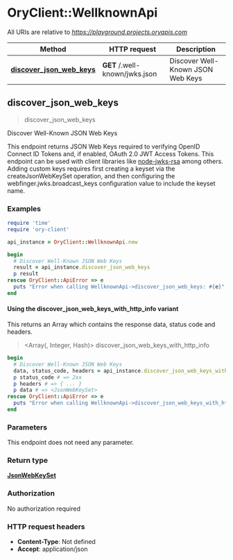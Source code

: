 # OryClient::WellknownApi

All URIs are relative to *https://playground.projects.oryapis.com*

| Method | HTTP request | Description |
| ------ | ------------ | ----------- |
| [**discover_json_web_keys**](WellknownApi.md#discover_json_web_keys) | **GET** /.well-known/jwks.json | Discover Well-Known JSON Web Keys |


## discover_json_web_keys

> <JsonWebKeySet> discover_json_web_keys

Discover Well-Known JSON Web Keys

This endpoint returns JSON Web Keys required to verifying OpenID Connect ID Tokens and, if enabled, OAuth 2.0 JWT Access Tokens. This endpoint can be used with client libraries like [node-jwks-rsa](https://github.com/auth0/node-jwks-rsa) among others.  Adding custom keys requires first creating a keyset via the createJsonWebKeySet operation, and then configuring the webfinger.jwks.broadcast_keys configuration value to include the keyset name.

### Examples

```ruby
require 'time'
require 'ory-client'

api_instance = OryClient::WellknownApi.new

begin
  # Discover Well-Known JSON Web Keys
  result = api_instance.discover_json_web_keys
  p result
rescue OryClient::ApiError => e
  puts "Error when calling WellknownApi->discover_json_web_keys: #{e}"
end
```

#### Using the discover_json_web_keys_with_http_info variant

This returns an Array which contains the response data, status code and headers.

> <Array(<JsonWebKeySet>, Integer, Hash)> discover_json_web_keys_with_http_info

```ruby
begin
  # Discover Well-Known JSON Web Keys
  data, status_code, headers = api_instance.discover_json_web_keys_with_http_info
  p status_code # => 2xx
  p headers # => { ... }
  p data # => <JsonWebKeySet>
rescue OryClient::ApiError => e
  puts "Error when calling WellknownApi->discover_json_web_keys_with_http_info: #{e}"
end
```

### Parameters

This endpoint does not need any parameter.

### Return type

[**JsonWebKeySet**](JsonWebKeySet.md)

### Authorization

No authorization required

### HTTP request headers

- **Content-Type**: Not defined
- **Accept**: application/json

